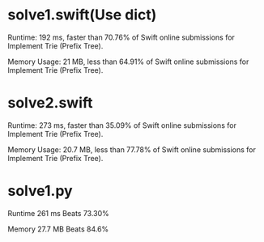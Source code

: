 # solve1.swift(Use dict)

Runtime: 192 ms, faster than 70.76% of Swift online submissions for Implement Trie (Prefix Tree).

Memory Usage: 21 MB, less than 64.91% of Swift online submissions for Implement Trie (Prefix Tree).

# solve2.swift

Runtime: 273 ms, faster than 35.09% of Swift online submissions for Implement Trie (Prefix Tree).

Memory Usage: 20.7 MB, less than 77.78% of Swift online submissions for Implement Trie (Prefix Tree).

# solve1.py

Runtime 261 ms Beats 73.30%

Memory 27.7 MB Beats 84.6%
